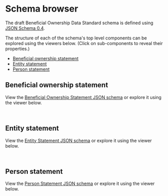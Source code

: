Schema browser
==============

The draft Beneficial Ownership Data Standard schema is defined using [JSON Schema 0.4](http://json-schema.org/). 

The structure of each of the schema's top level components can be explored using the viewers below. (Click on sub-components to reveal their properties.)

* [Beneficial ownership statement](#beneficial-ownership-statement)
* [Entity statement](#entity-statement)
* [Person statement](#person-statement)

## Beneficial ownership statement
View the [Beneficial Ownership Statement JSON schema](_static/beneficial-ownership-statement.json) or explore it using the viewer below.

&nbsp;<script src="../_static/docson/widget.js" data-schema="../beneficial-ownership-statement.json"></script>&nbsp;

## Entity statement
View the [Entity Statement JSON schema](_static/beneficial-ownership-statement.json) or explore it using the viewer below.

&nbsp;<script src="../_static/docson/widget.js" data-schema="../entity-statement.json"></script>&nbsp;

## Person statement
View the [Person Statement JSON schema](_static/beneficial-ownership-statement.json) or explore it using the viewer below.

&nbsp;<script src="../_static/docson/widget.js" data-schema="../person-statement.json"></script>&nbsp;

